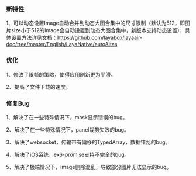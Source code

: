 
### 新特性  

1、可以动态设置Image自动合并到动态大图合集中的尺寸限制（默认为512，即图片size小于512的Image会自动设置到动态大图合集中，新版本支持动态设置），具体设置方法详见文档：https://github.com/layabox/layaair-doc/tree/master/English/LayaNative/autoAltas  

### 优化  

1、修改了限帧的策略，使得应用刷新更为平滑。  

2、提高了文件下载的速度。  

### 修复Bug  

1、解决了在一些特殊情况下，mask显示错误的bug。  

2、解决了在一些特殊情况下，panel裁剪失效的bug。  

3、解决了websocket，传输带有偏移的TypedArray，数据错乱的bug。  

4、解决了iOS系统，ex6-promise支持不完全的bug。  

5、解决了极端情况下，image删除混乱，导致部分图片无法显示的bug。